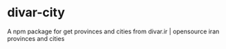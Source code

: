 # divar-city
A npm package for get provinces and cities from divar.ir | opensource iran provinces and cities
